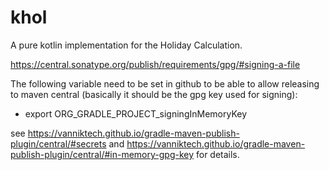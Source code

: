 # khol

A pure kotlin implementation for the Holiday Calculation.

https://central.sonatype.org/publish/requirements/gpg/#signing-a-file


The following variable need to be set in github to be able to allow releasing to maven central (basically it should be
the gpg key used for signing):

*  export ORG_GRADLE_PROJECT_signingInMemoryKey

see https://vanniktech.github.io/gradle-maven-publish-plugin/central/#secrets and 
https://vanniktech.github.io/gradle-maven-publish-plugin/central/#in-memory-gpg-key for details.
